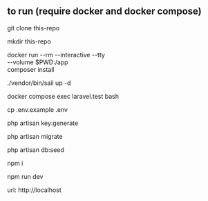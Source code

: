 ## to run (require docker and docker compose)
git clone this-repo

mkdir this-repo

docker run --rm --interactive --tty \
  --volume $PWD:/app \
  composer install

./vendor/bin/sail up -d

docker compose exec laravel.test bash

cp .env.example .env

php artisan key:generate

php artisan migrate

php artisan db:seed

npm i

npm run dev

url: http://localhost